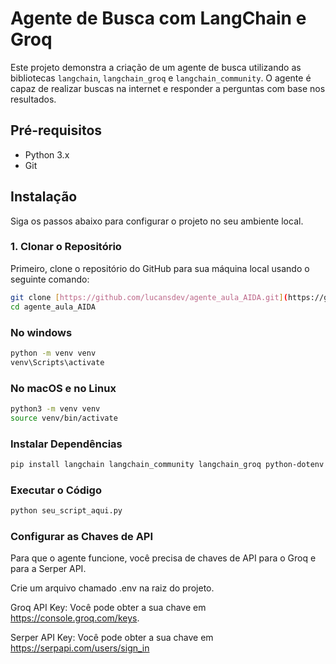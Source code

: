 # Agente de Busca com LangChain e Groq

Este projeto demonstra a criação de um agente de busca utilizando as bibliotecas `langchain`, `langchain_groq` e `langchain_community`. O agente é capaz de realizar buscas na internet e responder a perguntas com base nos resultados.

## Pré-requisitos

* Python 3.x
* Git

## Instalação

Siga os passos abaixo para configurar o projeto no seu ambiente local.

### 1. Clonar o Repositório

Primeiro, clone o repositório do GitHub para sua máquina local usando o seguinte comando:

```bash
git clone [https://github.com/lucansdev/agente_aula_AIDA.git](https://github.com/lucansdev/agente_aula_AIDA.git)
cd agente_aula_AIDA
```
### No windows
```bash
python -m venv venv
venv\Scripts\activate
``` 

### No macOS e no Linux

```bash
python3 -m venv venv
source venv/bin/activate
```

### Instalar Dependências

```bash
pip install langchain langchain_community langchain_groq python-dotenv google-search-results
```

###  Executar o Código
```bash
python seu_script_aqui.py
```

### Configurar as Chaves de API
Para que o agente funcione, você precisa de chaves de API para o Groq e para a Serper API.

Crie um arquivo chamado .env na raiz do projeto.

Groq API Key: Você pode obter a sua chave em https://console.groq.com/keys.

Serper API Key: Você pode obter a sua chave em https://serpapi.com/users/sign_in
